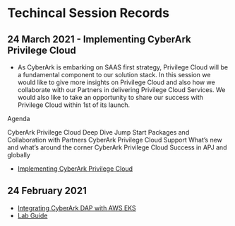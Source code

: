 # Techincal Session Records

## 24 March 2021 - Implementing CyberArk Privilege Cloud
- As CyberArk is embarking on SAAS first strategy, Privilege Cloud will be a fundamental component to our solution stack. In this session we would like to give more insights on Privilege Cloud and also how we collaborate with our Partners in delivering Privilege Cloud Services. We would also like to take an opportunity to share our success with Privilege Cloud within 1st of its launch.

Agenda

CyberArk Privilege Cloud Deep Dive
Jump Start Packages and Collaboration with Partners
CyberArk Privilege Cloud Support
What’s new and what’s around the corner
CyberArk Privilege Cloud Success in APJ and globally

- [Implementing CyberArk Privilege Cloud](https://cyberark.kiteworks.com/w/aoJaGcafa930GzaF)

## 24 February 2021 
- [Integrating CyberArk DAP with AWS EKS](https://cyberark.kiteworks.com/w/8w9NOJCTliDnWrRd)
- [Lab Guide](https://github.com/ivanckleecity/CyberArk-DAP-EKS-Lap-2021)
